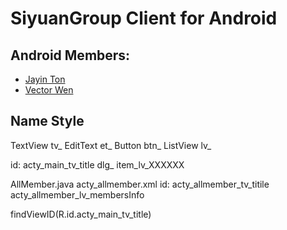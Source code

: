 SiyuanGroup Client for Android
===========
Android Members:
---
* [Jayin Ton](https://github.com/Jayin) 
* [Vector Wen](https://github.com/VectorWen)

Name Style
----
TextView tv_
EditText et_
Button btn_
ListView lv_

id:
acty_main_tv_title
dlg_
item_lv_XXXXXX

AllMember.java
acty_allmember.xml
id:
 acty_allmember_tv_titile
 acty_allmember_lv_membersInfo
 




findViewID(R.id.acty_main_tv_title)










